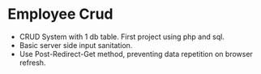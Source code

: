 # Employee Crud

- CRUD System with 1 db table. First project using php and sql.
- Basic server side input sanitation.
- Use Post-Redirect-Get method, preventing data repetition on browser refresh.
